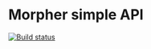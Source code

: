 # Morpher simple API

[![Build status](https://ci.appveyor.com/api/projects/status/01fm74e17iee76kv?svg=true)](https://ci.appveyor.com/project/SergeyFilenko/morpher-api)

